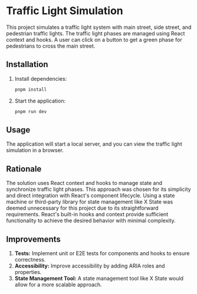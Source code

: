 # Traffic Light Simulation

This project simulates a traffic light system with main street, side street, and pedestrian traffic lights. The traffic light phases are managed using React context and hooks. A user can click on a button to get a green phase for pedestrians to cross the main street.

## Installation

1. Install dependencies:

   ```sh
   pnpm install
   ```

2. Start the application:
   ```sh
   pnpm run dev
   ```

## Usage

The application will start a local server, and you can view the traffic light simulation in a browser.

## Rationale

The solution uses React context and hooks to manage state and synchronize traffic light phases. This approach was chosen for its simplicity and direct integration with React's component lifecycle. Using a state machine or third-party library for state management like X State was deemed unnecessary for this project due to its straightforward requirements. React's built-in hooks and context provide sufficient functionality to achieve the desired behavior with minimal complexity.

## Improvements

1. **Tests:** Implement unit or E2E tests for components and hooks to ensure correctness.
2. **Accessibility:** Improve accessibility by adding ARIA roles and properties.
3. **State Management Tool:** A state management tool like X State would allow for a more scalable approach.

